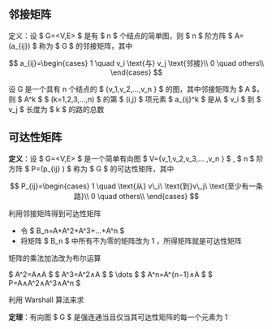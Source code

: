 
## 邻接矩阵

定义：设 $ G=<V,E> $ 是有 $ n $ 个结点的简单图，则 $ n $ 阶方阵 $ A=(a_{ij}) $ 称为 $ G $ 的邻接矩阵，其中

$$
a_{ij}=\begin{cases}
	1 \quad v_i \text{与} v_j \text{邻接}\\
	0 \quad others\\
\end{cases}
$$

设 G 是一个具有 n 个结点的 $ {v_1,v_2,…,v_n } $ 的图，其中邻接矩阵为 $ A $，则 $ A^k $  $ (k=1,2,3,…,n) $ 的第 $ (i,j) $ 项元素 $ a_{ij}^k $ 是从 $ v_i $ 到 $ v_j $ 长度为 $ k $ 的路的总数

## 可达性矩阵

**定义**：设 $ G=<V,E> $ 是一个简单有向图 $ V={v_1,v_2,v_3,… ,v_n } $ , $ n $ 阶方阵 $ P=(p_{ij} ) $ 称为 $ G $ 的可达性矩阵，其中

$$
P_{ij}=\begin{cases}
	1 \quad \text{从} v\_i\ \text{到}v\_j\ \text{至少有一条路}\\
	0 \quad others\\
\end{cases}
$$

利用邻接矩阵得到可达性矩阵

- 令 $ B_n=A+A^2+A^3+…+A^n $
- 将矩阵 $ B_n $ 中所有不为零的矩阵改为 1 ，所得矩阵就是可达性矩阵

矩阵的乘法加法改为布尔运算

$ A^2=A∧A $
$ A^3=A^2∧A $
$ \dots $
$ A^n=A^{n−1}∧A $
$ P=A∧A^2∧A^3∧A^n $

利用 Warshall 算法来求

**定理**：有向图 $ G $ 是强连通当且仅当其可达性矩阵的每一个元素为 1